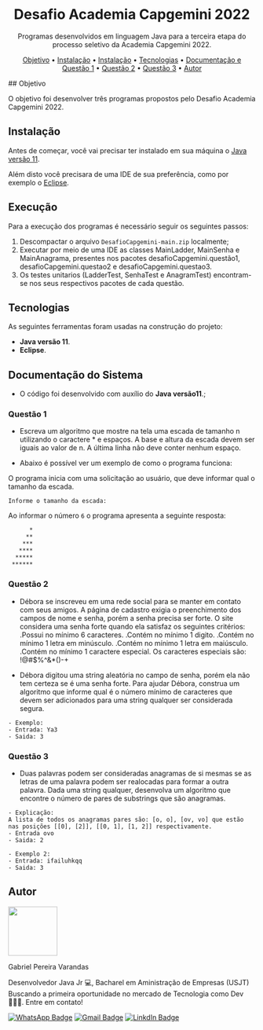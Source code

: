 <h1 align="center">Desafio Academia Capgemini 2022</h1>

<p align="center">Programas desenvolvidos em linguagem Java para a terceira etapa do processo seletivo da Academia Capgemini 2022.</p>

<p align="center">
 <a href="#objetivo">Objetivo</a> •
 <a href="#instalação">Instalação</a> • 
 <a href="#execução">Instalação</a> • 
 <a href="#tecnologias">Tecnologias</a> • 
 <a href="#documentação-do-sistema">Documentação e Questão 1</a> •
 <a href="#questão-2">Questão 2</a> •
 <a href="#questão-3">Questão 3</a> •
 <a href="#autor">Autor</a>
</p>
## Objetivo

O objetivo foi desenvolver três programas propostos pelo Desafio Academia Capgemini 2022.  

## Instalação

Antes de começar, você vai precisar ter instalado em sua máquina o [Java versão 11](https://www.oracle.com/br/java/technologies/javase/jdk11-archive-downloads.html).

Além disto você precisara de uma IDE de sua preferência, como por exemplo o [Eclipse](https://www.eclipse.org/downloads/).

## Execução

Para a execução dos programas é necessário seguir os seguintes passos:

1. Descompactar o arquivo `DesafioCapgemini-main.zip` localmente;
2. Executar por meio de uma IDE as classes MainLadder, MainSenha e MainAnagrama, presentes nos pacotes desafioCapgemini.questão1, desafioCapgemini.questao2 e desafioCapgemini.questao3.
3. Os testes unitarios (LadderTest, SenhaTest e AnagramTest) encontram-se nos seus respectivos pacotes de cada questão.

##  Tecnologias

As seguintes ferramentas foram usadas na construção do projeto:

- <b>Java versão 11</b>.
- <b>Eclipse</b>.

## Documentação do Sistema

- O código foi desenvolvido com auxílio do <b>Java versão11</b>.;

### Questão 1
 
- Escreva um algoritmo que mostre na tela uma escada de tamanho n utilizando o caractere * e espaços. A base e altura da escada devem ser iguais ao valor de n. A última linha não deve conter nenhum espaço.

- Abaixo é possível ver um exemplo de como o programa funciona:

O programa inicia com uma solicitação ao usuário, que deve informar qual o tamanho da escada.
   
   ```
   Informe o tamanho da escada:
   ```
   Ao informar o número `6` o programa apresenta a seguinte resposta:
   ```
         *
        **
       ***
      ****
     *****
    ******
  
   ```
   
### Questão 2

- Débora se inscreveu em uma rede social para se manter em contato com seus amigos. A página de cadastro exigia o preenchimento dos campos de nome e senha, porém a senha precisa ser forte. O site considera uma senha forte quando ela satisfaz os seguintes critérios:
.Possui no mínimo 6 caracteres.
.Contém no mínimo 1 digito.
.Contém no mínimo 1 letra em minúsculo.
.Contém no mínimo 1 letra em maiúsculo.
.Contém no mínimo 1 caractere especial. Os caracteres especiais são: !@#$%^&*()-+

- Débora digitou uma string aleatória no campo de senha, porém ela não tem certeza se é uma senha forte. Para ajudar Débora, construa um algoritmo que informe qual é o número mínimo de caracteres que devem ser adicionados para uma string qualquer ser considerada segura.
 ```
- Exemplo: 
- Entrada: Ya3
- Saida: 3
```

### Questão 3

- Duas palavras podem ser consideradas anagramas de si mesmas se as letras de uma palavra podem ser realocadas para formar a outra palavra. Dada uma string qualquer, desenvolva um algoritmo que encontre o número de pares de substrings que são anagramas.

```
- Explicação:
A lista de todos os anagramas pares são: [o, o], [ov, vo] que estão nas posições [[0], [2]], [[0, 1], [1, 2]] respectivamente. 
- Entrada ovo
- Saida: 2
```

```
- Exemplo 2:
- Entrada: ifailuhkqq
- Saida: 3
```


## Autor

<img src="https://avatars.githubusercontent.com/u/95191321?s=400&u=f7beb766853370cc67cdd43c0030779763834bf0&v=4" width="100px;" alt=""/>
<p>Gabriel Pereira Varandas</p>

Desenvolvedor Java Jr 💻, Bacharel em Aministração de Empresas (USJT) Buscando a primeira oportunidade no mercado de Tecnologia como Dev 👨🏻‍💻. Entre em contato!

[![WhatsApp Badge](https://img.shields.io/badge/WhatsApp-25D366?style=for-the-badge&logo=whatsapp&logoColor=white)](https://api.whatsapp.com/send?phone=5511978915767) 
[![Gmail Badge](https://img.shields.io/badge/Gmail-D14836?style=for-the-badge&logo=gmail&logoColor=white&link=mailto:gabrielpvarandas1995@gmail.com)](mailto:gabrielpvarandas1995@gmail.com)
[![LinkdIn Badge](https://img.shields.io/badge/LinkedIn-0077B5?style=for-the-badge&logo=linkedin&logoColor=whit)](https://www.linkedin.com/in/gabriel-pereiravarandas/)

 